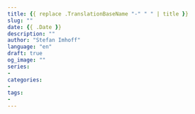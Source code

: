 ```yaml
---
title: {{ replace .TranslationBaseName "-" " " | title }}
slug: ""
date: {{ .Date }}
description: ""
author: "Stefan Imhoff"
language: "en"
draft: true
og_image: ""
series:
-
categories:
-
tags:
-
---
```

